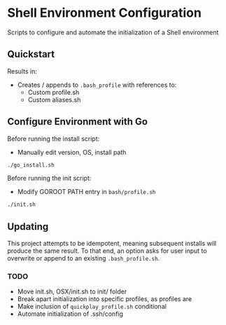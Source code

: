 # Shell Environment Configuration
Scripts to configure and automate the initialization of a Shell environment

## Quickstart
Results in:
* Creates / appends to `.bash_profile` with references to:
  * Custom profile.sh
  * Custom aliases.sh

## Configure Environment with Go
Before running the install script:
* Manually edit version, OS, install path

```bash
./go_install.sh
```

Before running the init script:
- Modify GOROOT PATH entry in `bash/profile.sh`

```bash
./init.sh
```

## Updating
This project attempts to be idempotent, meaning subsequent installs will produce the same result.  To that end, an option asks for user input to overwrite or append to an existing `.bash_profile.sh`.

### TODO
* Move init.sh, OSX/init.sh to init/ folder
* Break apart initialization into specific profiles, as profiles are
* Make inclusion of `quickplay_profile.sh` conditional
* Automate initialization of .ssh/config

